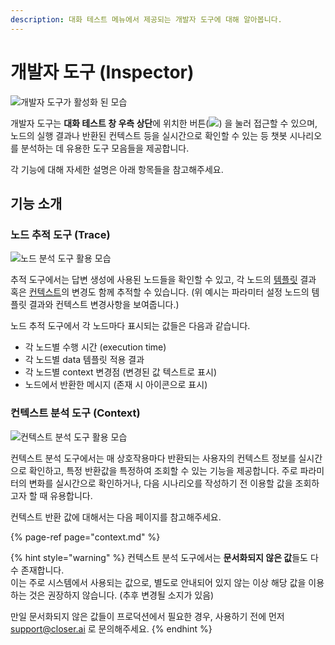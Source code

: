 ```yaml
---
description: 대화 테스트 메뉴에서 제공되는 개발자 도구에 대해 알아봅니다.
---
```


# 개발자 도구 \(Inspector\)

![&#xAC1C;&#xBC1C;&#xC790; &#xB3C4;&#xAD6C;&#xAC00; &#xD65C;&#xC131;&#xD654; &#xB41C; &#xBAA8;&#xC2B5;](../../../.gitbook/assets/bot-inspector-default.gif)

개발자 도구는 **대화 테스트 창 우측 상단**에 위치한 버튼\(![](../../../.gitbook/assets/bot-inspector-icon.png)\) 을 눌러 접근할 수 있으며, 노드의 실행 결과나 반환된 컨텍스트 등을 실시간으로 확인할 수 있는 등 챗봇 시나리오를 분석하는 데 유용한 도구 모음들을 제공합니다. 

각 기능에 대해 자세한 설명은 아래 항목들을 참고해주세요.

## 기능 소개

### 노드 추적 도구 \(Trace\)

![&#xB178;&#xB4DC; &#xBD84;&#xC11D; &#xB3C4;&#xAD6C; &#xD65C;&#xC6A9; &#xBAA8;&#xC2B5;](../../../.gitbook/assets/bot-inspector-node-example.png)

추적 도구에서는 답변 생성에 사용된 노드들을 확인할 수 있고, 각 노드의 [템플릿](template-syntax.md) 결과 혹은 [컨텍스트](context.md)의 변경도 함께 추적할 수 있습니다. \(위 예시는 파라미터 설정 노드의 템플릿 결과와 컨텍스트 변경사항을 보여줍니다.\)

노드 추적 도구에서 각 노드마다 표시되는 값들은 다음과 같습니다.

* 각 노드별 수행 시간 \(execution time\)
* 각 노드별 data 템플릿 적용 결과
* 각 노드별 context 변경점 \(변경된 값 텍스트로 표시\)
* 노드에서 반환한 메시지 \(존재 시 아이콘으로 표시\)

### 컨텍스트 분석 도구 \(Context\)

![&#xCEE8;&#xD14D;&#xC2A4;&#xD2B8; &#xBD84;&#xC11D; &#xB3C4;&#xAD6C; &#xD65C;&#xC6A9; &#xBAA8;&#xC2B5;](../../../.gitbook/assets/bot-inspector-context-pane.gif)

컨텍스트 분석 도구에서는 매 상호작용마다 반환되는 사용자의 컨텍스트 정보를 실시간으로 확인하고, 특정 반환값을 특정하여 조회할 수 있는 기능을 제공합니다. 주로 파라미터의 변화를 실시간으로 확인하거나, 다음 시나리오를 작성하기 전 이용할 값을 조회하고자 할 때 유용합니다.

컨텍스트 반환 값에 대해서는 다음 페이지를 참고해주세요.

{% page-ref page="context.md" %}

{% hint style="warning" %}
컨텍스트 분석 도구에서는 **문서화되지 않은 값**들도 다수 존재합니다.  
이는 주로 시스템에서 사용되는 값으로, 별도로 안내되어 있지 않는 이상 해당 값을 이용하는 것은 권장하지 않습니다. \(추후 변경될 소지가 있음\)

만일 문서화되지 않은 값들이 프로덕션에서 필요한 경우, 사용하기 전에 먼저 support@closer.ai 로 문의해주세요.
{% endhint %}



